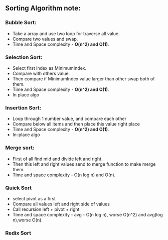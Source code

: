 ## Sorting Algorithm note:

### Bubble Sort:
- Take a array and use two loop for traverse all value.
- Compare two values and swap.
- Time and Space complexity - **O(n^2) and O(1)**.

### Selection Sort:
- Select first index as MinimumIndex. 
- Compare with others value.
- Then compare if MinimumIndex value larger than other swap both of them.
- Time and Space complexity - **O(n^2) and O(1)**.
- In place algo

### Insertion Sort:
- Loop through 1 number value, and compare each other
- Compare below all items and then place this value right place
- Time and Space complexity - **O(n^2) and O(1)**.
- In-place algo

### Merge sort:
- First of all find mid and divide left and right.
- Then this left and right values send to merge function to make merge them.
- Time and space complexity - O(n log n) and O(n).

### Quick Sort
- select pivot as a first
- Compare all values left and right side of values
- Call recursion left + pivot + right
- Time and space complexity - avg - O(n log n), worse O(n^2) and avg(log n),worse O(n).

### Redix Sort